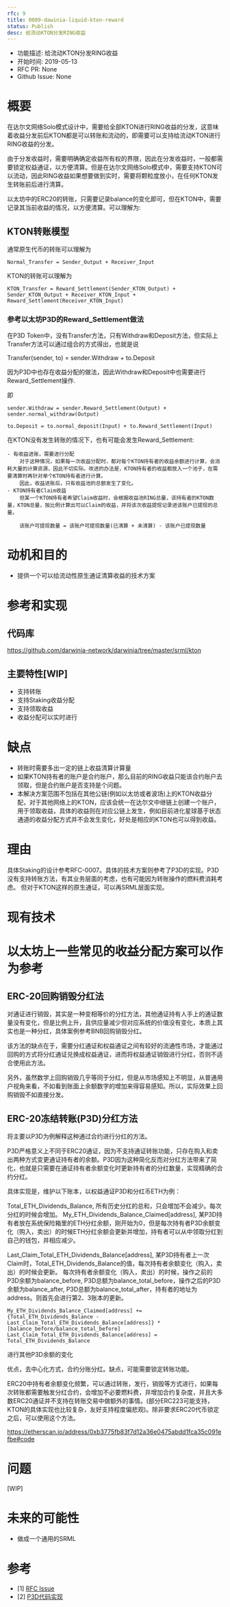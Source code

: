 ```yaml
---
rfc: 9
title: 0009-dawinia-liquid-kton-reward
status: Publish
desc: 给流动KTON分发RING收益
---
```


- 功能描述: 给流动KTON分发RING收益
- 开始时间: 2019-05-13
- RFC PR: None
- Github Issue: None

# 概要
[summary]: #summary

在达尔文网络Solo模式设计中，需要给全部KTON进行RING收益的分发，这意味着收益分发前后KTON都是可以转账和流动的，即需要可以支持给流动KTON进行RING收益的分发。

由于分发收益时，需要明确确定收益所有权的界限，因此在分发收益时，一般都需要锁定权益通证，以方便清算。但是在达尔文网络Solo模式中，需要支持KTON可以流动，因此RING收益如果想要做到实时，需要将颗粒度放小，在任何KTON发生转账前后进行清算。

以太坊中的ERC20的转账，只需要记录balance的变化即可，但在KTON中，需要记录其当前收益的情况，以方便清算。可以理解为:


## KTON转账模型

通常原生代币的转账可以理解为
```angular2
Normal_Transfer = Sender_Output + Receiver_Input
```

KTON的转账可以理解为

```angular2
KTON_Transfer = Reward_Settlement(Sender_KTON_Output) + Sender_KTON_Output + Receiver_KTON_Input + Reward_Settlement(Receiver_KTON_Input)
```

### 参考以太坊P3D的Reward_Settlement做法

在P3D Token中，没有Transfer方法，只有Withdraw和Deposit方法，但实际上Transfer方法可以通过组合的方式得出，也就是说

Transfer(sender, to) = sender.Withdraw + to.Deposit

因为P3D中也存在收益分配的做法，因此Withdraw和Deposit中也需要进行Reward_Settlement操作.

即

```angular2
sender.Withdraw = sender.Reward_Settlement(Output) + sender.normal_withdraw(Output)
```

```angular2
to.Deposit = to.normal_deposit(Input) + to.Reward_Settlement(Input)
```

在KTON没有发生转账的情况下，也有可能会发生Reward_Settlement:

    - 有收益进账，需要进行分配
        对于这种情况，如果每一次收益分配时，都对每个KTON持有者的收益余额进行计算，会消耗大量的计算资源，因此不切实际。改进的办法是，KTON持有者的收益都放入一个池子，在需要清算时再针对单个KTON持有者进行计算。
        因此，收益进账后，只有收益池的总额发生了变化。
    - KTON持有者Claim收益
        但某一个KTON持有者希望Claim收益时，会根据收益池RING总量，该持有者的KTON数量，KTON总量，按比例计算出可以Claim的收益，并将该次收益提现记录进该账户已提现的总量。
        
        该账户可提现数量 = 该账户可提现数量(已清算 + 未清算) - 该账户已提现数量


# 动机和目的
[motivation]: #motivation

- 提供一个可以给流动性原生通证清算收益的技术方案

# 参考和实现
[reference-level-explanation]: #reference-level-explanation

## 代码库

https://github.com/darwinia-network/darwinia/tree/master/srml/kton

## 主要特性[WIP]

- 支持转账
- 支持Staking收益分配
- 支持领取收益
- 收益分配可以实时进行


# 缺点
[drawbacks]: #drawbacks

- 转账时需要多出一定的链上收益清算计算量
- 如果KTON持有者的账户是合约账户，那么目前的RING收益只能该合约账户去领取，但是合约账户是否支持是个问题。
- 本解决方案范围不包括在其他公链(例如以太坊或者波场)上的KTON收益分配，对于其他网络上的KTON，应该会统一在达尔文中继链上创建一个账户，用于领取收益，具体的收益则在对应公链上发生，例如目前进化星球基于状态通道的收益分配方式并不会发生变化，好处是相应的KTON也可以得到收益。

# 理由
[rationale-and-alternatives]: #rationale-and-alternatives

具体Staking的设计参考RFC-0007。具体的技术方案则参考了P3D的实现。P3D没有支持转账方法，有其业务层面的考虑，也有可能因为转账操作的燃料费消耗考虑。
但对于KTON这样的原生通证，可以再SRML层面实现。

# 现有技术
[prior-art]: #prior-art


# 以太坊上一些常见的收益分配方案可以作为参考

## ERC-20回购销毁分红法

对通证进行销毁，其实是一种变相等价的分红方法，其他通证持有人手上的通证数量没有变化，但是比例上升，且供应量减少但对应系统的价值没有变化，本质上其实也是一种分红，具体案例参考BNB回购销毁分红。

该方法的缺点在于，需要分红通证和权益通证之间有较好的流通性市场，才能通过回购的方式将分红通证兑换成权益通证，进而将权益通证销毁进行分红，否则不适合使用此方法。

另外，虽然数学上回购销毁几乎等同于分红，但是从市场感知上不明显，从普通用户视角来看，不如看到账面上余额数字的增加来得容易感知。所以，实际效果上回购销毁不如直接分发。

## ERC-20冻结转账(P3D)分红方法

将主要以P3D为例解释这种通过合约进行分红的方法。

P3D严格意义上不同于ERC20通证，因为不支持通证转账功能，只存在购入和卖出两种方式变更通证持有者的余额。P3D因为这种简化反而对分红方法带来了简化，也就是只需要在通证持有者余额变化时更新持有者的分红数量，实现精确的合约分红。

具体实现是，维护以下账本，以权益通证P3D和分红币ETH为例：

Total_ETH_Dividends_Balance,  所有历史分红的总和，只会增加不会减少。每次分红的时候会增加。
My_ETH_Dividends_Balance_Claimed[address], 某P3D持有者放在系统保险箱里的ETH分红余额，刚开始为0，但是每次持有者P3D余额变化（购入，卖出）的时候ETH分红余额会更新并增加，持有者可以从中领取分红到自己的钱包，并相应减少。

Last_Claim_Total_ETH_Dividends_Balance[address], 某P3D持有者上一次Claim时，Total_ETH_Dividends_Balance的值，每次持有者余额变化（购入，卖出）的时候会更新。
每次持有者余额变化（购入，卖出）的时候，操作之前的P3D余额为balance_before, P3D总额为balance_total_before，操作之后的P3D余额为balance_after, P3D总额为balance_total_after，持有者的地址为address。则首先会进行第2、3账本的更新。
```
My_ETH_Dividends_Balance_Claimed[address] += {Total_ETH_Dividends_Balance - Last_Claim_Total_ETH_Dividends_Balance[address]} * [balance_before/balance_total_before]
Last_Claim_Total_ETH_Dividends_Balance[address] = Total_ETH_Dividends_Balance
```
进行其他P3D余额的变化

优点，去中心化方式，合约分账分红。缺点，可能需要锁定转账功能。

ERC20中持有者余额变化频繁，可以通过转账，发行，销毁等方式进行，如果每次转账都需要触发分红合约，会增加不必要燃料费，并增加合约复杂度，并且大多数ERC20通证并不支持在转账交易中做额外的事情。(部分ERC223可能支持，KTON的具体实现也比较复杂，友好支持程度偏悲观)。除非要求ERC20代币锁定之后，可以使用这个方法。

https://etherscan.io/address/0xb3775fb83f7d12a36e0475abdd1fca35c091efbe#code

# 问题
[unresolved-questions]: #unresolved-questions

[WIP]


# 未来的可能性
[future-possibilities]: #future-possibilities

- 做成一个通用的SRML


# 参考

- [1] [RFC Issue](https://github.com/darwinia-network/rfcs/issues/6)
- [2] [P3D代码实现](https://etherscan.io/address/0xb3775fb83f7d12a36e0475abdd1fca35c091efbe#code)
